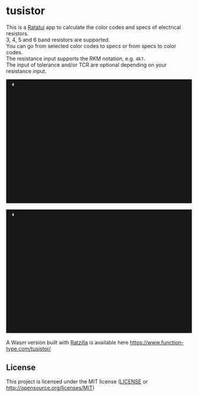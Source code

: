 # tusistor

This is a [Ratatui] app to calculate the color codes and specs of electrical resistors.  
3, 4, 5 and 6 band resistors are supported.  
You can go from selected color codes to specs or from specs to color codes.  
The resistance input supports the RKM notation, e.g. `4k7`.  
The input of tolerance and/or TCR are optional depending on your resistance input.

![tab1.gif](./tab1.gif)

![tab2.gif](./tab2.gif)

A Wasm version built with [Ratzilla] is available here <https://www.function-type.com/tusistor/>

[Ratatui]: https://ratatui.rs
[Ratzilla]: https://orhun.dev/ratzilla/

## License

This project is licensed under the MIT license ([LICENSE] or <http://opensource.org/licenses/MIT>)

[LICENSE]: ./LICENSE
